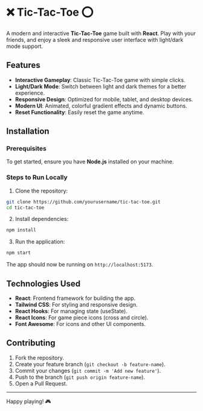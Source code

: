
# ❌ Tic-Tac-Toe ⭕ 

A modern and interactive **Tic-Tac-Toe** game built with **React**. Play with your friends, and enjoy a sleek and responsive user interface with light/dark mode support.


## Features

- **Interactive Gameplay**: Classic Tic-Tac-Toe game with simple clicks.
- **Light/Dark Mode**: Switch between light and dark themes for a better experience.
- **Responsive Design**: Optimized for mobile, tablet, and desktop devices.
- **Modern UI**: Animated, colorful gradient effects and dynamic buttons.
- **Reset Functionality**: Easily reset the game anytime.


## Installation

### Prerequisites

To get started, ensure you have **Node.js** installed on your machine.

### Steps to Run Locally

1. Clone the repository:

```bash
git clone https://github.com/yourusername/tic-tac-toe.git
cd tic-tac-toe
```

2. Install dependencies:

```bash
npm install
```

3. Run the application:

```bash
npm start
```

The app should now be running on `http://localhost:5173`.


## Technologies Used

- **React**: Frontend framework for building the app.
- **Tailwind CSS**: For styling and responsive design.
- **React Hooks**: For managing state (useState).
- **React Icons**: For game piece icons (cross and circle).
- **Font Awesome**: For icons and other UI components.

## Contributing

1. Fork the repository.
2. Create your feature branch (`git checkout -b feature-name`).
3. Commit your changes (`git commit -m 'Add new feature'`).
4. Push to the branch (`git push origin feature-name`).
5. Open a Pull Request.

---



Happy playing! 🎮
